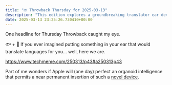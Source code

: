 ```yaml
---
title: "🔙 Throwback Thursday for 2025-03-13"
description: "This edition explores a groundbreaking translator ear device that could redefine communication!"
date: 2025-03-13 23:25:26.730410+00:00
---
```


<!-- buttondown-editor-mode: fancy --><p>One headline for Thursday Throwback caught my eye.</p><p>🐟 + 🤖 If you ever imagined putting something in your ear that would translate languages for you… well, here we are.</p><p><a target="_blank" rel="noopener noreferrer nofollow" href="https://www.techmeme.com/250313/p43#a250313p43">https://www.techmeme.com/250313/p43#a250313p43</a></p><p>Part of me wonders if Apple will (one day) perfect an organoid intelligence that permits a near permanent insertion of such a <a target="_blank" rel="noopener noreferrer nofollow" href="https://hitchhikers.fandom.com/wiki/Babel_Fish">novel device</a>.</p><p></p>